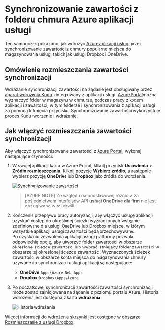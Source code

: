 <properties
    pageTitle="Synchronizowanie zawartości z folderu chmura Azure aplikacji usługi"
    description="Dowiedz się, jak wdrożyć aplikację Azure aplikacji usługi za pośrednictwem synchronizacji zawartości z folderu chmury."
    services="app-service"
    documentationCenter=""
    authors="dariagrigoriu"
    manager="wpickett"
    editor="mollybos"/>

<tags
    ms.service="app-service"
    ms.workload="na"
    ms.tgt_pltfrm="na"
    ms.devlang="na"
    ms.topic="article"
    ms.date="06/13/2016"
    ms.author="dariagrigoriu"/>
    
# <a name="sync-content-from-a-cloud-folder-to-azure-app-service"></a>Synchronizowanie zawartości z folderu chmura Azure aplikacji usługi

Ten samouczek pokazano, jak wdrożyć [Azure aplikacji usługi](http://go.microsoft.com/fwlink/?LinkId=529714) przez synchronizowanie zawartości z chmury popularne miejsca do magazynowania usług, takich jak usługi Dropbox i OneDrive. 

## <a name="overview"></a>Omówienie rozmieszczania zawartości synchronizacji

Wdrażanie synchronizacji zawartości na żądanie jest obsługiwany przez [aparat wdrożenia Kudu](https://github.com/projectkudu/kudu/wiki) zintegrowany z aplikacji usługi. [Azure Portal](https://portal.azure.com)można wyznaczyć folder w magazynu w chmurze, podczas pracy z kodem aplikacji i zawartości, w tym folderze i synchronizowania z aplikacji usługi za pomocą kliknięcia przycisku. Synchronizowanie zawartości wykorzystuje proces Kudu tworzenie i wdrażanie. 
    
## <a name="contentsync"></a>Jak włączyć rozmieszczania zawartości synchronizacji
Aby włączyć synchronizowanie zawartości z [Azure Portal](https://portal.azure.com), wykonaj następujące czynności:

1. W swojej aplikacji karta w Azure Portal, kliknij przycisk **Ustawienia** > **Źródło rozmieszczania**. Kliknij pozycję **Wybierz źródło**, a następnie wybierz pozycję **OneDrive** lub **Dropbox** jako źródła do wdrożenia. 

    ![Synchronizowanie zawartości](./media/app-service-deploy-content-sync/deployment_source.png)

    >[AZURE.NOTE] Ze względu na podstawowej różnic w za pośrednictwem interfejsów API **usługi OneDrive dla firm** nie jest obsługiwane w tej chwili. 

2. Kończenie przepływu pracy autoryzacji, aby włączyć usługę aplikacji uzyskać dostęp do określonej ścieżki wyznaczonych wstępnie zdefiniowane dla usługi OneDrive lub Dropbox miejsce, w którym wszystkie aplikacji usługi zawartości będą przechowywane.  
    Po uzyskaniu zezwolenia aplikacji usługi platformy pozwala odpowiednią opcję, aby utworzyć folder zawartości w obszarze określonej ścieżce zawartości lub wybrać istniejący folder zawartości w obszarze tej określonej ścieżce zawartości. Wyznaczonych ścieżek zawartości w obszarze konta miejsca do magazynowania chmury używane do synchronizacji usługi aplikacji są następujące:  
    * **OneDrive**:`Apps\Azure Web Apps` 
    * **Dropbox**:`Dropbox\Apps\Azure`

3. Po początkowej synchronizacji zawartości zawartości synchronizacji może zostać zainicjowana na żądanie z poziomu portalu Azure. Historia wdrożenia jest dostępna z karta **wdrożenia** .

    ![Historia wdrażania](./media/app-service-deploy-content-sync/onedrive_sync.png)
 
Więcej informacji do wdrożenia skrzynki jest dostępne w obszarze [Rozmieszczanie z usługi Dropbox](http://blogs.msdn.com/b/windowsazure/archive/2013/03/19/new-deploy-to-windows-azure-web-sites-from-dropbox.aspx). 


